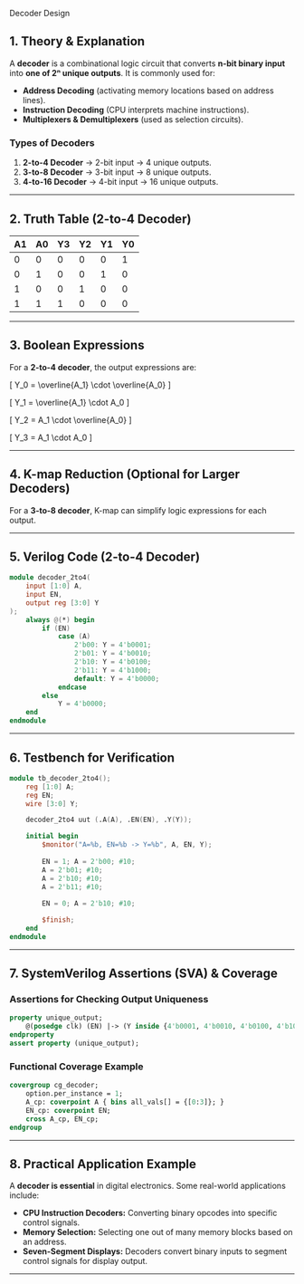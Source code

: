 Decoder Design 

## **1. Theory & Explanation**  
A **decoder** is a combinational logic circuit that converts **n-bit binary input** into **one of 2ⁿ unique outputs**. It is commonly used for:  
- **Address Decoding** (activating memory locations based on address lines).  
- **Instruction Decoding** (CPU interprets machine instructions).  
- **Multiplexers & Demultiplexers** (used as selection circuits).  

### **Types of Decoders**  
1. **2-to-4 Decoder** → 2-bit input → 4 unique outputs.  
2. **3-to-8 Decoder** → 3-bit input → 8 unique outputs.  
3. **4-to-16 Decoder** → 4-bit input → 16 unique outputs.  

---

## **2. Truth Table (2-to-4 Decoder)**  

| A1 | A0 | Y3 | Y2 | Y1 | Y0 |  
|----|----|----|----|----|----|  
| 0  | 0  | 0  | 0  | 0  | 1  |  
| 0  | 1  | 0  | 0  | 1  | 0  |  
| 1  | 0  | 0  | 1  | 0  | 0  |  
| 1  | 1  | 1  | 0  | 0  | 0  |  

---

## **3. Boolean Expressions**  

For a **2-to-4 decoder**, the output expressions are:  

\[
Y_0 = \overline{A_1} \cdot \overline{A_0}
\]

\[
Y_1 = \overline{A_1} \cdot A_0
\]

\[
Y_2 = A_1 \cdot \overline{A_0}
\]

\[
Y_3 = A_1 \cdot A_0
\]

---

## **4. K-map Reduction (Optional for Larger Decoders)**  
For a **3-to-8 decoder**, K-map can simplify logic expressions for each output.

---

## **5. Verilog Code (2-to-4 Decoder)**  

```verilog
module decoder_2to4(
    input [1:0] A,
    input EN,
    output reg [3:0] Y
);
    always @(*) begin
        if (EN)
            case (A)
                2'b00: Y = 4'b0001;
                2'b01: Y = 4'b0010;
                2'b10: Y = 4'b0100;
                2'b11: Y = 4'b1000;
                default: Y = 4'b0000;
            endcase
        else
            Y = 4'b0000;
    end
endmodule
```

---

## **6. Testbench for Verification**  

```verilog
module tb_decoder_2to4();
    reg [1:0] A;
    reg EN;
    wire [3:0] Y;

    decoder_2to4 uut (.A(A), .EN(EN), .Y(Y));

    initial begin
        $monitor("A=%b, EN=%b -> Y=%b", A, EN, Y);
        
        EN = 1; A = 2'b00; #10;
        A = 2'b01; #10;
        A = 2'b10; #10;
        A = 2'b11; #10;
        
        EN = 0; A = 2'b10; #10;

        $finish;
    end
endmodule
```

---

## **7. SystemVerilog Assertions (SVA) & Coverage**  

### **Assertions for Checking Output Uniqueness**  
```systemverilog
property unique_output;
    @(posedge clk) (EN) |-> (Y inside {4'b0001, 4'b0010, 4'b0100, 4'b1000});
endproperty
assert property (unique_output);
```

### **Functional Coverage Example**  
```systemverilog
covergroup cg_decoder;
    option.per_instance = 1;
    A_cp: coverpoint A { bins all_vals[] = {[0:3]}; }
    EN_cp: coverpoint EN;
    cross A_cp, EN_cp;
endgroup
```

---

## **8. Practical Application Example**  
A **decoder is essential** in digital electronics. Some real-world applications include:  
- **CPU Instruction Decoders:** Converting binary opcodes into specific control signals.  
- **Memory Selection:** Selecting one out of many memory blocks based on an address.  
- **Seven-Segment Displays:** Decoders convert binary inputs to segment control signals for display output.  

---
